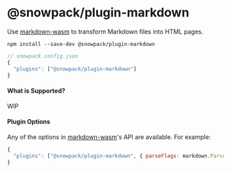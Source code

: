 # @snowpack/plugin-markdown

Use [markdown-wasm](https://github.com/rsms/markdown-wasm) to transform Markdown files into HTML pages.

```
npm install --save-dev @snowpack/plugin-markdown
```

```js
// snowpack.config.json
{
  "plugins": ["@snowpack/plugin-markdown"]
}
```

#### What is Supported?

WIP

#### Plugin Options

Any of the options in [markdown-wasm](https://github.com/rsms/markdown-wasm)'s API are available. For example:

```js
{
  "plugins": ["@snowpack/plugin-markdown", { parseFlags: markdown.ParseFlags.DEFAULT | markdown.ParseFlags.NO_HTML }]
}
```
